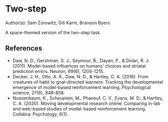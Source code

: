 # Two-step

Author(s): Sam Zorowitz, Gili Karni, Branson Byers

A space-themed version of the two-step task.

## References
- Daw, N. D., Gershman, S. J., Seymour, B., Dayan, P., & Dolan, R. J. (2011). Model-based influences on humans' choices and striatal prediction errors. Neuron, 69(6), 1204-1215.
- Decker, J. H., Otto, A. R., Daw, N. D., & Hartley, C. A. (2016). From creatures of habit to goal-directed learners: Tracking the developmental emergence of model-based reinforcement learning. Psychological science, 27(6), 848-858.
- Nussenbaum, K., Scheuplein, M., Phaneuf, C. V., Evans, M. D., & Hartley, C. A. (2020). Moving developmental research online: Comparing in-lab and web-based studies of model-based reinforcement learning. Collabra: Psychology, 6(1).
